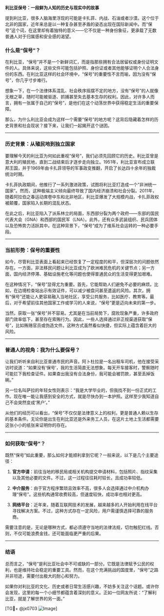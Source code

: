 **利比亚保号：一段鲜为人知的历史与现实中的故事**

提到利比亚，很多人脑海里浮现的可能是卡扎菲、内战、石油或者沙漠。这个位于北非的国家，近年来总是以一种复杂甚至矛盾的姿态出现在国际新闻中。而“保号”这个词，在这里却有着独特的意义——它不仅是一种身份象征，更承载了无数普通人对于归属感和安全感的渴望。

### 什么是“保号”？

在利比亚，“保号”并不是一个新鲜词汇，而是指那些拥有合法居留权或身份证明文件的人。具体来说，这些文件可能包括护照、身份证或者其他能够证明个人合法身份的东西。在利比亚这样的社会环境中，“保号”的重要性不言而喻，因为没有“保号”，你几乎寸步难行。

想象一下，在一个法律体系混乱、社会秩序摇摆不定的地方，没有“保号”的人就像无根之草，随时可能被驱逐、抓捕甚至失去基本生存的权利。因此，对许多人而言，拥有一张属于自己的“保号”，是他们在这个动荡世界中获得稳定生活的重要保障。

那么，为什么利比亚会成为这样一个需要“保号”的地方呢？这背后隐藏着怎样的历史背景和社会现状？接下来，让我们一起揭开这个谜团。

---

### 历史背景：从殖民地到独立国家

要理解今天的利比亚为何如此重视“保号”，我们必须先回顾它的历史。利比亚曾是意大利的殖民地，直到二战结束后才逐步走向独立。1951年，利比亚宣布成立联邦王国，并于1969年由卡扎菲领导的军事政变推翻，开启了长达四十余年的独裁统治时期。

卡扎菲执政期间，他推行了一系列激进政策，试图将利比亚打造成一个“非洲统一国家”。然而，这种极端主义倾向最终导致了国内经济崩溃和社会分裂。2011年，随着阿拉伯之春运动席卷中东和北非地区，利比亚爆发了大规模内战，卡扎菲政权被颠覆，国家陷入长期的混乱状态。

在此之后，利比亚陷入了派系林立的局面，东西部分裂为两个政府——东部的国民代表大会（GNA）和西部的国民军（LNA）。此外，还有众多武装组织、民兵团体以及恐怖势力活跃其中。在这种背景下，“保号”成为了维系社会运转的一种必要手段。

---

### 当前形势：保号的重要性

如今，尽管利比亚表面上看起来已经恢复了一定程度的和平，但深层次的问题依然存在。一方面，非法移民问题让利比亚成为了欧洲难民危机的关键节点；另一方面，国内经济停滞、基础设施老化等问题也使得普通民众的生活变得更加艰难。

在这种情况下，“保号”显得尤为重要。首先，它能帮助人们避免不必要的麻烦。比如，在边境检查站出示有效证件，可以减少被盘问甚至遣返的风险。其次，拥有“保号”还能让人更容易融入当地社区，享受公共服务，比如医疗、教育等。最后，对于希望前往其他国家工作或学习的人来说，“保号”更是迈向未来的第一步。

当然，获取一张“保号”并不容易。尤其是在当前局势下，腐败现象严重，许多政府部门效率低下，甚至存在索贿行为。因此，一些人选择通过非正规渠道获取“保号”，比如贿赂官员或伪造文件。这种方式虽然看似快捷，但实际上蕴含着巨大的风险。

---

### 普通人的视角：我为什么要保号？

让我们听听来自利比亚普通市民的声音。阿卜杜拉是一名出租车司机，他在接受采访时说道：“如果没有‘保号’，我的生活简直无法想象。每天开车接客时，警察随时可能拦下我检查证件。如果查出我没有合法身份，我可能会被罚款，甚至丢掉饭碗。”

另一位名叫萨拉的年轻女性则表示：“我是大学毕业的，但我找不到一份正式的工作。现在唯一能让我感到安全的方式，就是尽快办到一本护照。这样至少我知道自己不会突然变成‘黑户’。”

从他们的经历可以看出，“保号”不仅仅是法律意义上的权利，更是普通人赖以生存的基本条件。无论你是出生在利比亚还是外来务工人员，在这片土地上生活都需要这张小小的纸张来证明你的存在。

---

### 如何获取“保号”？

既然“保号”如此重要，那么如何才能顺利拿到它呢？一般来说，以下是几个主要途径：

1. **官方申请**：前往当地的移民局或相关机构提交申请材料，包括照片、指纹采集以及其他必要的文件。不过，这一过程往往耗时较长，且成功率较低。
   
2. **中介服务**：由于官方程序繁琐且效率不高，很多人会选择通过中介机构办理“保号”。这些机构通常收费较高，但速度较快，成功率也相对更高。

3. **网络平台**：近年来，随着互联网技术的发展，越来越多的人开始利用在线平台寻找解决方案。不过，这种方式存在一定风险，用户需谨慎选择可靠的服务商。

需要注意的是，无论是哪种方式，都必须遵守当地的法律法规，切勿触犯红线。否则，不仅可能浪费金钱，还可能面临更严重的后果。

---

### 结语

总而言之，“保号”是利比亚社会中不可或缺的一部分。它既是法律赋予公民的权利，也是维持社会稳定的重要工具。然而，在这个充满挑战的国度里，“保号”之路并非坦途，需要付出极大的耐心和努力。

如果你对利比亚的文化、历史或者日常生活感兴趣，不妨多关注这个话题。或许你会发现，这里的每一个小细节都蕴含着深刻的意义。正如一位网友所说：“了解利比亚，就是了解世界的另一面。”

[TG💪+ @jx0703 ![Image](https://github.com/user-attachments/assets/dbca1d08-cadb-493c-b0ec-ad6f7a83f270)]